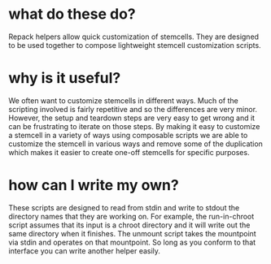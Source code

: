 # what do these do?

Repack helpers allow quick customization of stemcells. They are designed to be
used together to compose lightweight stemcell customization scripts.

# why is it useful?

We often want to customize stemcells in different ways. Much of the scripting
involved is fairly repetitive and so the differences are very minor. However,
the setup and teardown steps are very easy to get wrong and it can be
frustrating to iterate on those steps. By making it easy to customize a stemcell
in a variety of ways using composable scripts we are able to customize the
stemcell in various ways and remove some of the duplication which makes it
easier to create one-off stemcells for specific purposes.

# how can I write my own?

These scripts are designed to read from stdin and write to stdout the directory
names that they are working on.  For example, the run-in-chroot script assumes
that its input is a chroot directory and it will write out the same directory
when it finishes.  The unmount script takes the mountpoint via stdin and
operates on that mountpoint. So long as you conform to that interface you can
write another helper easily.

